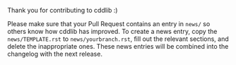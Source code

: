 Thank you for contributing to cddlib :)

Please make sure that your Pull Request contains an entry in `news/` so others know how cddlib has improved.
To create a news entry, copy the `news/TEMPLATE.rst` to `news/yourbranch.rst`, fill out the relevant sections, and delete the inappropriate ones. These news entries will be combined into the changelog with the next release.
